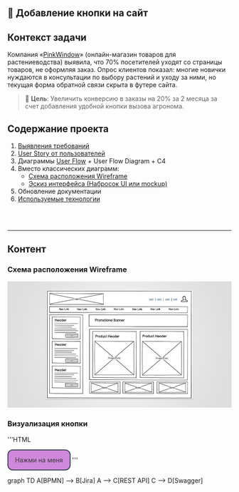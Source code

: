 

## 🔘 Добавление кнопки на сайт

## Контекст задачи

Компания «[PinkWindow](https://gr-move.github.io/Portfolio/Cases/Case-1/site/index.html)» (онлайн-магазин товаров для растениеводства) выявила, что 70% посетителей уходят со страницы товаров, не оформляя заказ. Опрос клиентов показал: многие новички нуждаются в консультации по выбору растений и уходу за ними, но текущая форма обратной связи скрыта в футере сайта.

> 📌 **Цель**: Увеличить конверсию в заказы на 20% за 2 месяца за счет добавления удобной кнопки вызова агронома.


## Содержание проекта

1. [Выявления требований](identification-of-requirements.md)
2. [User Story от пользователей](flow-chart.md##User-Story)
3. Диаграммы [User Flow](flow-chart.md) + User Flow Diagram + C4
4. Вместо классических диаграмм:
   + [Схема расположения Wireframe](README.md###Схема-расположения-Wireframe)
   + [Эскиз интерфейса (Набросок UI или mockup)](README.md###Визуализация-кнопки)
5. Обновление документации
6. [Используемые технологии](TechStack.json)

<br><br>

---

## Контент

### Схема расположения Wireframe

![wire-frame.png](wire-frame.png)

### Визуализация кнопки

'''HTML
<style>
/* Стили кнопки */
.iksweb{display: inline-block;cursor: pointer; font-size:14px;text-decoration:none;padding:13px 15px; color:#383838;background:#cf88db;border-radius:12px;border:2px solid #354251;}
.iksweb:hover{background:#354251;color:#ffffff;border:2px solid #354251;transition: all 0.6s ease;}
</style>

<a class="iksweb" href="https://iksweb.ru/tools/cnopka/" title="Нажми на меня">Нажми на меня</a>
'''


graph TD
    A[BPMN] --> B[Jira]
    A --> C[REST API]
    C --> D[Swagger]
